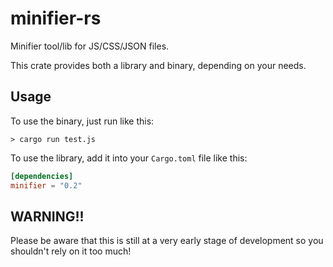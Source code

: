 # minifier-rs

Minifier tool/lib for JS/CSS/JSON files.

This crate provides both a library and binary, depending on your needs.

## Usage

To use the binary, just run like this:

```
> cargo run test.js
```

To use the library, add it into your `Cargo.toml` file like this:

```toml
[dependencies]
minifier = "0.2"
```

## WARNING!!

Please be aware that this is still at a very early stage of development so you shouldn't rely on it too much!
